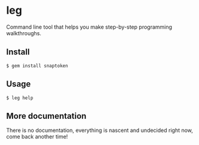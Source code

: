 # leg

Command line tool that helps you make step-by-step programming walkthroughs.

## Install

    $ gem install snaptoken

## Usage

    $ leg help

## More documentation

There is no documentation, everything is nascent and undecided right now, come
back another time!

